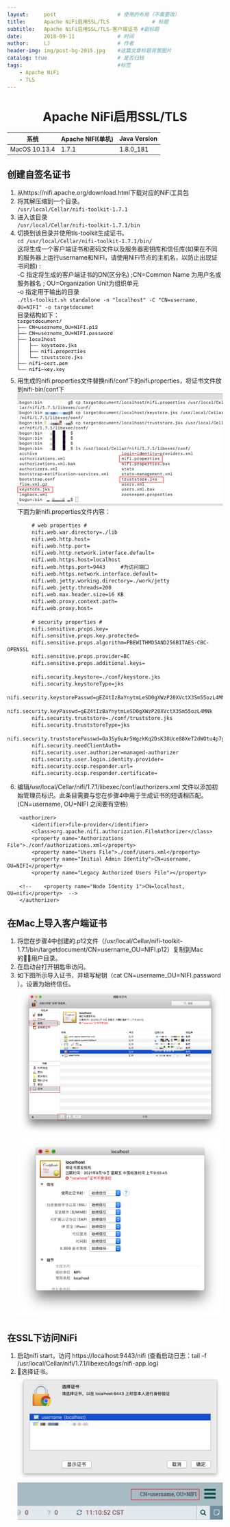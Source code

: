 ```yaml
---
layout:     post                    # 使用的布局（不需要改）
title:      Apache NiFi启用SSL/TLS              # 标题 
subtitle:   Apache NiFi启用SSL/TLS-客户端证书 #副标题
date:       2018-09-11              # 时间
author:     LJ                      # 作者
header-img: img/post-bg-2015.jpg    #这篇文章标题背景图片
catalog: true                       # 是否归档
tags:                               #标签
    - Apache NiFi
    - TLS
---
```

# <center>Apache NiFi启用SSL/TLS </center >      

| 系统 | Apache NIFI(单机) | Java Version | 
| ------ | ------ | ------ | 
| MacOS 10.13.4 | 1.7.1 | 1.8.0_181 | 

## 创建自签名证书
1. 从https://nifi.apache.org/download.html下载对应的NiFi工具包
2. 将其解压缩到一个目录。   
<code>/usr/local/Cellar/nifi-toolkit-1.7.1</code>
3. 进入该目录   
<code>/usr/local/Cellar/nifi-toolkit-1.7.1/bin</code>
4. 切换到该目录并使用tls-toolkit生成证书。    
<code>cd /usr/local/Cellar/nifi-toolkit-1.7.1/bin/</code>  
这将生成一个客户端证书和密码文件以及服务器密钥库和信任库(如果在不同的服务器上运行username和NIFI，请使用NiFi节点的主机名，以防止出现证书问题) :   
-C 指定将生成的客户端证书的DN(区分名) ;CN=Common Name 为用户名或服务器名 ; OU=Organization Unit为组织单元  
-o 指定用于输出的目录  
<code>./tls-toolkit.sh standalone -n "localhost" -C "CN=username, OU=NIFI" -o targetdocumet</code>   
目录结构如下：   
![SSL](/img/2018/09/11/SSL04.jpg)
5. 用生成的nifi.properties文件替换nifi/conf下的nifi.properties，将证书文件放到nifi-bin/conf下  
![SSL](/img/2018/09/11/SSL05.jpg)
下面为新nifi.properties文件内容：     
``` 
        # web properties #
        nifi.web.war.directory=./lib
        nifi.web.http.host=
        nifi.web.http.port=
        nifi.web.http.network.interface.default=
        nifi.web.https.host=localhost
        nifi.web.https.port=9443     #为访问端口
        nifi.web.https.network.interface.default=
        nifi.web.jetty.working.directory=./work/jetty
        nifi.web.jetty.threads=200
        nifi.web.max.header.size=16 KB
        nifi.web.proxy.context.path=
        nifi.web.proxy.host=

        # security properties #
        nifi.sensitive.props.key=
        nifi.sensitive.props.key.protected=
        nifi.sensitive.props.algorithm=PBEWITHMD5AND256BITAES-CBC-OPENSSL
        nifi.sensitive.props.provider=BC
        nifi.sensitive.props.additional.keys=

        nifi.security.keystore=./conf/keystore.jks
        nifi.security.keystoreType=jks
        nifi.security.keystorePasswd=gEZ4tIzBaYnytmLeSD0gXWzP20XVctX3Sm55ozL4MNk
        nifi.security.keyPasswd=gEZ4tIzBaYnytmLeSD0gXWzP20XVctX3Sm55ozL4MNk
        nifi.security.truststore=./conf/truststore.jks
        nifi.security.truststoreType=jks
        nifi.security.truststorePasswd=Oa3Sy6uAr5WgzkKq2DsK38Uce88XeT2dWOtu4p7g4W8
        nifi.security.needClientAuth=
        nifi.security.user.authorizer=managed-authorizer
        nifi.security.user.login.identity.provider=
        nifi.security.ocsp.responder.url=
        nifi.security.ocsp.responder.certificate=
```
6. 编辑/usr/local/Cellar/nifi/1.7.1/libexec/conf/authorizers.xml 文件以添加初始管理员标识。此条目需要与您在步骤4中用于生成证书的短语相匹配。(CN=username, OU=NIFI  之间要有空格)
```
    <authorizer>
        <identifier>file-provider</identifier>
        <class>org.apache.nifi.authorization.FileAuthorizer</class>
        <property name="Authorizations File">./conf/authorizations.xml</property>
        <property name="Users File">./conf/users.xml</property>
        <property name="Initial Admin Identity">CN=username, OU=NIFI</property>
        <property name="Legacy Authorized Users File"></property>

    <!--    <property name="Node Identity 1">CN=localhost, OU=nifi</property>  -->
    </authorizer>
```

## 在Mac上导入客户端证书  
1. 将您在步骤4中创建的.p12文件（/usr/local/Cellar/nifi-toolkit-1.7.1/bin/targetdocument/CN=username_OU=NIFI.p12）复制到Mac的用户目录。
2. 在启动台打开钥匙串访问。
3. 如下图所示导入证书，并填写秘钥（cat CN\=username_OU\=NIFI.password ）。设置为始终信任。
![SSL](/img/2018/09/11/SSL2-01.jpg)   
![SSL](/img/2018/09/11/SSL2-03.jpg)


## 在SSL下访问NiFi  
1. 启动nifi start，访问 https://localhost:9443/nifi   (查看启动日志：tail -f /usr/local/Cellar/nifi/1.7.1/libexec/logs/nifi-app.log)   
2. 选择证书。
![SSL](/img/2018/09/11/SSL03-01.jpg)
![SSL](/img/2018/09/11/SSL4-01.jpg)